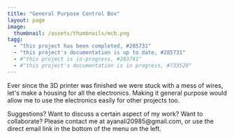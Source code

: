 ```yaml
---
title: "General Purpose Control Box"
layout: page
image:
  thumbnail: /assets/thumbnails/mcb.png
tagg:
  - "this project has been completed, #285731"
  - "this project's documentation is up to date, #285731"
  - #"this project is in-progress, #283741"
  - #"this project's documentation is in progress, #733520"
---
```

Ever since the 3D printer was finished we were stuck with a mess of wires, let's make a housing for all the electronics. Making it general purpose would allow me to use the electronics easily for other projects too. 

<div class="content-container" data-bg-image="/assets/images/chevron2.png">
    Suggestions? Want to discuss a certain aspect of my work? Want to collaborate? Please contact me at ayanali20985@gmail.com, or use the direct email link in the bottom of the menu on the left.
</div>